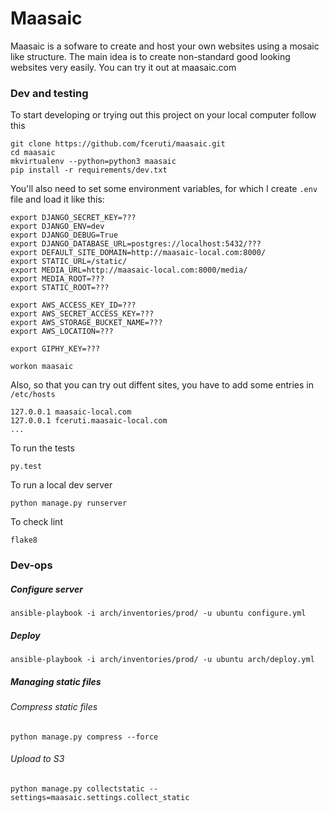 # Maasaic

Maasaic is a sofware to create and host your own websites using a mosaic like structure. The main idea is to create non-standard good looking websites very easily. You can try it out at maasaic.com

### Dev and testing

To start developing or trying out this project on your local computer follow this

```
git clone https://github.com/fceruti/maasaic.git
cd maasaic
mkvirtualenv --python=python3 maasaic
pip install -r requirements/dev.txt
```

You'll also need to set some environment variables, for which I create `.env` file and load it like this:

```
export DJANGO_SECRET_KEY=???
export DJANGO_ENV=dev
export DJANGO_DEBUG=True
export DJANGO_DATABASE_URL=postgres://localhost:5432/???
export DEFAULT_SITE_DOMAIN=http://maasaic-local.com:8000/
export STATIC_URL=/static/
export MEDIA_URL=http://maasaic-local.com:8000/media/
export MEDIA_ROOT=???
export STATIC_ROOT=???

export AWS_ACCESS_KEY_ID=???
export AWS_SECRET_ACCESS_KEY=???
export AWS_STORAGE_BUCKET_NAME=???
export AWS_LOCATION=???

export GIPHY_KEY=???

workon maasaic
```

Also, so that you can try out diffent sites, you have to add some entries in `/etc/hosts`

```
127.0.0.1 maasaic-local.com
127.0.0.1 fceruti.maasaic-local.com
...
```

To run the tests
```
py.test
```

To run a local dev server
```
python manage.py runserver
```

To check lint
```
flake8
```

### Dev-ops

##### Configure server
```
ansible-playbook -i arch/inventories/prod/ -u ubuntu configure.yml

```

##### Deploy
```
ansible-playbook -i arch/inventories/prod/ -u ubuntu arch/deploy.yml
```

##### Managing static files

###### Compress static files
```
python manage.py compress --force
```

###### Upload to S3
```
python manage.py collectstatic --settings=maasaic.settings.collect_static
```
